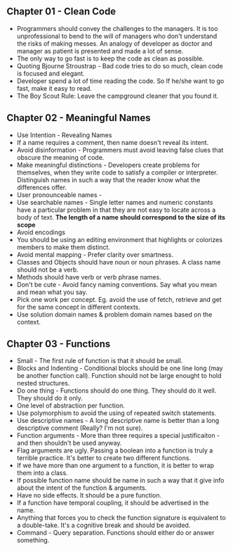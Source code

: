 ## Chapter 01 - Clean Code

* Programmers should convey the challenges to the managers. It is too unprofessional to bend to the will of managers who don't understand the risks of making messes. An analogy of developer as doctor and manager as patient is presented and made a lot of sense. 
* The only way to go fast is to keep the code as clean as possible.
* Quoting Bjourne Stroustrap - Bad code tries to do so much, clean code is focused and elegant.
* Developer spend a lot of time reading the code. So If he/she want to go fast, make it easy to read.
* The Boy Scout Rule: Leave the campground cleaner that you found it.

## Chapter 02 - Meaningful Names

* Use Intention - Revealing Names
* If a name requires a comment, then name doesn't reveal its intent.
* Avoid disinformation - Programmers must avoid leaving false clues that obscure the meaning of code. 
* Make meaningful distinctions - Developers create problems for themselves, when they write code to satisfy a compiler or interpreter. Distinguish names in such a way that the reader know what the differences offer.
* User pronounceable names - 
* Use searchable names - Single letter names and numeric constants have a particular problem in that they are not easy to  locate across a body of text. **The length of a name should correspond to the size of its scope**
* Avoid encodings
* You should be using an editing environment that highlights or colorizes members to make them distinct.
* Avoid mental mapping - Prefer clarity over smartness.
* Classes and Objects should have noun or noun phrases. A class name should not be a verb.
* Methods should have verb or verb phrase names.
* Don't be cute - Avoid fancy naming conventions. Say what you mean and mean what you say.
* Pick one work per concept. Eg. avoid the use of fetch, retrieve and get for the same concept in different contexts.
* Use solution domain names & problem domain names based on the context.

## Chapter 03 - Functions

* Small - The first rule of function is that it should be small.
* Blocks and Indenting - Conditional blocks should be one line long (may be another function call). Function should not be large enought to hold nested structures.
* Do one thing - Functions should do one thing. They should do it well. They should do it only.
* One level of abstraction per function.
* Use polymorphism to avoid the using of repeated switch statements.
* Use descriptive names - A long descriptive name is better than a long descriptive comment (Really? I'm not sure).
* Function arguments - More than three requires a special justificaiton - and then shouldn't be used anyway.
* Flag arguments are ugly. Passing a boolean into a function is truly a terrible practice. It's better to create two different functions.
* If we have more than one argument to a function, it is better to wrap them into a class.
* If possible function name should be name in such a way that it give info about the intent of the function & arguments.
* Have no side effects. It should be a pure function.
* If a function have temporal coupling, it should be advertised in the name.
* Anything that forces you to check the function signature is equivalent to a double-take. It's a cognitive break and should be avoided.
* Command - Query separation. Functions should either do or answer something.
